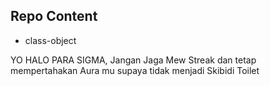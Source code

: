 ## Repo Content
- class-object




YO HALO PARA SIGMA, Jangan Jaga Mew Streak dan tetap mempertahakan Aura mu supaya tidak menjadi Skibidi Toilet 